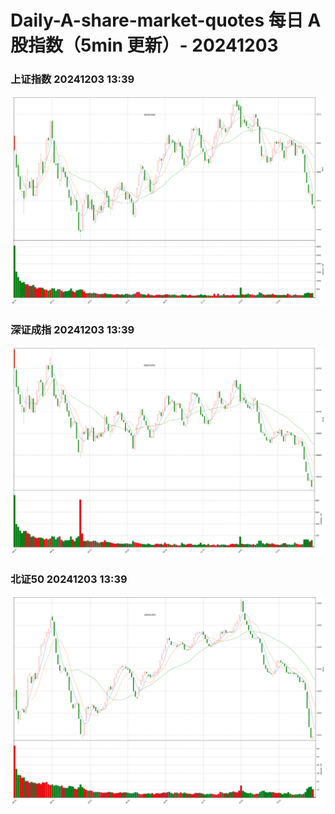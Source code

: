 
# Daily-A-share-market-quotes 每日 A 股指数（5min 更新）- 20241203

### 上证指数 20241203 13:39
![](./fig/2024/12/20241203-sh000001.png)

### 深证成指 20241203 13:39
![](./fig/2024/12/20241203-sz399001.png)

### 北证50 20241203 13:39
![](./fig/2024/12/20241203-bj899050.png)
